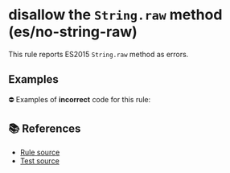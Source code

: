 # disallow the `String.raw` method (es/no-string-raw)

This rule reports ES2015 `String.raw` method as errors.

## Examples

⛔ Examples of **incorrect** code for this rule:

<eslint-playground type="bad" code="/*eslint es/no-string-raw: error */
const pattern = String.raw`[\w_$]+`
" />

## 📚 References

- [Rule source](https://github.com/mysticatea/eslint-plugin-es/blob/v2.0.0/lib/rules/no-string-raw.js)
- [Test source](https://github.com/mysticatea/eslint-plugin-es/blob/v2.0.0/tests/lib/rules/no-string-raw.js)
